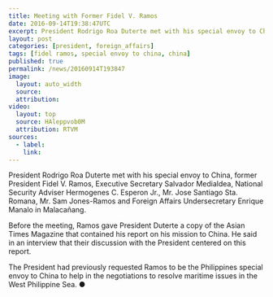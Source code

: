 ```yaml
---
title: Meeting with Former Fidel V. Ramos
date: 2016-09-14T19:38:47UTC
excerpt: President Rodrigo Roa Duterte met with his special envoy to China, former President Fidel V. Ramos, Executive Secretary Salvador Medialdea, National Security Adviser Hermogenes C. Esperon Jr., Mr. Jose Santiago Sta. Romana, Mr. Sam Jones-Ramos and Foreign Affairs Undersecretary Enrique Manalo in Malacañang.
layout: post
categories: [president, foreign_affairs]
tags: [fidel ramos, special envoy to china, china]
published: true
permalink: /news/20160914T193847
image:
  layout: auto_width
  source: 
  attribution: 
video:
  layout: top
  source: HAleppvob0M
  attribution: RTVM
sources:
  - label:
    link:
---
```


President Rodrigo Roa Duterte met with his special envoy to China, former President Fidel V. Ramos, Executive Secretary Salvador Medialdea, National Security Adviser Hermogenes C. Esperon Jr., Mr. Jose Santiago Sta. Romana, Mr. Sam Jones-Ramos and Foreign Affairs Undersecretary Enrique Manalo in Malacañang.

Before the meeting, Ramos gave President Duterte a copy of the Asian Times Magazine that contained his report on his mission to China. He said in an interview that their discussion with the President centered on this report.

The President had previously requested Ramos to be the Philippines special envoy to China to help in the negotiations to resolve maritime issues in the West Philippine Sea.
&#x25cf;
